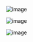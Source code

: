 
![image](https://github.com/user-attachments/assets/b879dc45-6391-44a6-85ef-8de198c46784)


![image](https://github.com/user-attachments/assets/4e20b2c7-3d84-4653-8a72-71cb5df8843d)


![image](https://github.com/user-attachments/assets/fa1da61a-8042-4caa-98a2-f1d3b47d2e64)
